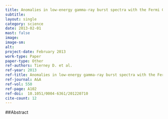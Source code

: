 ```yaml
---
title: Anomalies in low-energy gamma-ray burst spectra with the Fermi Gamma-ray Burst Monitor
subtitle:  
layout: single
category: science
date: 2013-02-01
mast: false
image: 
image-sm: 
alt: 
project-date: February 2013
work-type: Paper
paper-type: Other
ref-authors: Tierney D. et al.
ref-year: 2013
ref-title: Anomalies in low-energy gamma-ray burst spectra with the Fermi Gamma-ray Burst Monitor
ref-journal: A&A
ref-vol: 550
ref-page: A102
ref-doi:  10.1051/0004-6361/201220710
cite-count: 12
---
```



##Abstract
